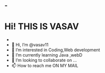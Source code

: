 -<h1>  Hi! THIS IS VASAV</h1> 
- 
- 
- 👋 Hi, I’m @vasav11
- 👀 I’m interested in Coding,Web development
- 🌱 I’m currently learning Java ,webD
- 💞️ I’m looking to collaborate on ...
- 📫 How to reach me ON MY MAIL

<!---
vasav11/vasav11 is a ✨ special ✨ repository because its `README.md` (this file) appears on your GitHub profile.
You can click the Preview link to take a look at your changes.
--->
